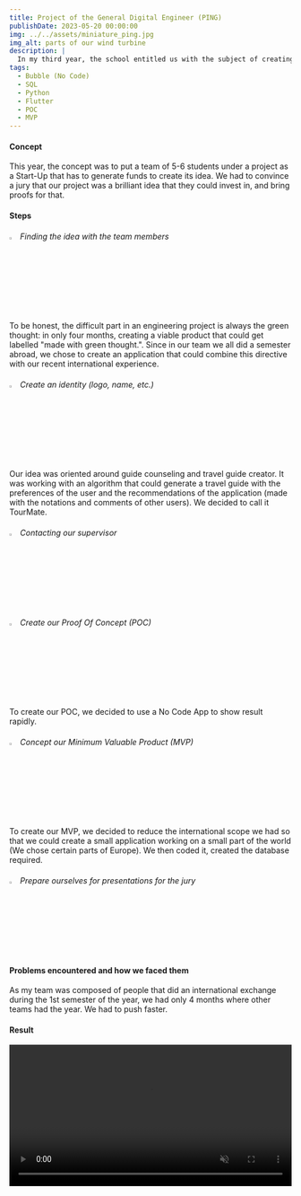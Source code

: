 ```yaml
---
title: Project of the General Digital Engineer (PING)
publishDate: 2023-05-20 00:00:00
img: ../../assets/miniature_ping.jpg
img_alt: parts of our wind turbine
description: |
  In my third year, the school entitled us with the subject of creating a project as a Start-Up that had a environmental thought.
tags:
  - Bubble (No Code)
  - SQL
  - Python
  - Flutter
  - POC
  - MVP
---
```


<h4>Concept</h4>

<p style="width: 100%">
  This year, the concept was to put a team of 5-6 students under a project as a Start-Up that has to generate funds to create its idea.
  We had to convince a jury that our project was a brilliant idea that they could invest in, and bring proofs for that.
</p>

<h4>Steps</h4>

<h6><img src="../../assets/tourmate_logo.jpg" width="3%"> Finding the idea with the team members</h6>
<p style="width: 100%">
  To be honest, the difficult part in an engineering project is always the green thought: in only four months, creating a viable product that could get labelled "made with green thought.".
  Since in our team we all did a semester abroad, we chose to create an application that could combine this directive with our recent international experience. 
</p>

<h6><img src="../../assets/tourmate_logo.jpg" width="3%"> Create an identity (logo, name, etc.)</h6>
<p style="width: 100%">
  Our idea was oriented around guide counseling and travel guide creator. It was working with an algorithm that could generate a travel guide with the preferences of the user and the recommendations of the application (made with the notations and comments of other users).
  We decided to call it TourMate.
</p>

<h6><img src="../../assets/tourmate_logo.jpg" width="3%"> Contacting our supervisor</h6>

<h6><img src="../../assets/tourmate_logo.jpg" width="3%"> Create our Proof Of Concept (POC)</h6>
<p style="width: 100%">
  To create our POC, we decided to use a No Code App to show result rapidly.
</p>

<h6><img src="../../assets/tourmate_logo.jpg" width="3%"> Concept our Minimum Valuable Product (MVP)</h6>
<p style="width: 100%">
  To create our MVP, we decided to reduce the international scope we had so that we could create a small application working on a small part of the world (We chose certain parts of Europe). We then coded it, created the database required.
</p>

<h6><img src="../../assets/tourmate_logo.jpg" width="3%"> Prepare ourselves for presentations for the jury</h6>

<h4>Problems encountered and how we faced them</h4>
<p style="width: 100%">
  As my team was composed of people that did an international exchange during the 1st semester of the year, we had only 4 months where other teams had the year. We had to push faster.
</p>

<h4>Result</h4>

<video controls width="100%" muted controlsList="nodownload">
  <source src="../../assets/demo_ping.mp4" type="video/mp4">
</video>

